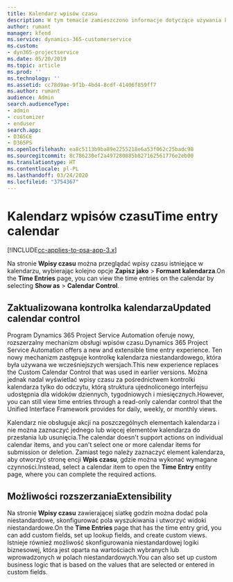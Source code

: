 ```yaml
---
title: Kalendarz wpisów czasu
description: W tym temacie zamieszczono informacje dotyczące używania kalendarza wpisów czasu.
author: rumant
manager: kfend
ms.service: dynamics-365-customerservice
ms.custom:
- dyn365-projectservice
ms.date: 05/20/2019
ms.topic: article
ms.prod: ''
ms.technology: ''
ms.assetid: cc78d9ae-9f1b-4bd4-8cdf-41406f859ff7
ms.author: rumant
audience: Admin
search.audienceType:
- admin
- customizer
- enduser
search.app:
- D365CE
- D365PS
ms.openlocfilehash: ea8c5113b9ba89e2255218e6a53f062c25badc98
ms.sourcegitcommit: 8c786230ef2a497280885b827162561776e2eb00
ms.translationtype: HT
ms.contentlocale: pl-PL
ms.lasthandoff: 03/24/2020
ms.locfileid: "3754367"
---
```

# <a name="time-entry-calendar"></a><span data-ttu-id="39a70-103">Kalendarz wpisów czasu</span><span class="sxs-lookup"><span data-stu-id="39a70-103">Time entry calendar</span></span>

[!INCLUDE[cc-applies-to-psa-app-3.x](../includes/cc-applies-to-psa-app-3x.md)]

<span data-ttu-id="39a70-104">Na stronie **Wpisy czasu** można przeglądać wpisy czasu istniejące w kalendarzu, wybierając kolejno opcje **Zapisz jako** \> **Formant kalendarza**.</span><span class="sxs-lookup"><span data-stu-id="39a70-104">On the **Time Entries** page, you can view the time entries on the calendar by selecting **Show as** \> **Calendar Control**.</span></span>

## <a name="updated-calendar-control"></a><span data-ttu-id="39a70-105">Zaktualizowana kontrolka kalendarza</span><span class="sxs-lookup"><span data-stu-id="39a70-105">Updated calendar control</span></span>

<span data-ttu-id="39a70-106">Program Dynamics 365 Project Service Automation oferuje nowy, rozszerzalny mechanizm obsługi wpisów czasu.</span><span class="sxs-lookup"><span data-stu-id="39a70-106">Dynamics 365 Project Service Automation offers a new and extensible time entry experience.</span></span> <span data-ttu-id="39a70-107">Ten nowy mechanizm zastępuje kontrolkę kalendarza niestandardowego, która była używana we wcześniejszych wersjach.</span><span class="sxs-lookup"><span data-stu-id="39a70-107">This new experience replaces the Custom Calendar Control that was used in earlier versions.</span></span> <span data-ttu-id="39a70-108">Można jednak nadal wyświetlać wpisy czasu za pośrednictwem kontrolki kalendarza tylko do odczytu, którą struktura ujednoliconego interfejsu udostępnia dla widoków dziennych, tygodniowych i miesięcznych.</span><span class="sxs-lookup"><span data-stu-id="39a70-108">However, you can still view time entries through a read-only calendar control that the Unified Interface Framework provides for daily, weekly, or monthly views.</span></span>

<span data-ttu-id="39a70-109">Kalendarz nie obsługuje akcji na poszczególnych elementach kalendarza i nie można zaznaczyć jednego lub więcej elementów kalendarza do przesłania lub usunięcia.</span><span class="sxs-lookup"><span data-stu-id="39a70-109">The calendar doesn't support actions on individual calendar items, and you can't select one or more calendar items for submission or deletion.</span></span> <span data-ttu-id="39a70-110">Zamiast tego należy zaznaczyć element kalendarza, aby otworzyć stronę encji **Wpis czasu**, gdzie można wykonać wymagane czynności.</span><span class="sxs-lookup"><span data-stu-id="39a70-110">Instead, select a calendar item to open the **Time Entry** entity page, where you can complete the required actions.</span></span>

## <a name="extensibility"></a><span data-ttu-id="39a70-111">Możliwości rozszerzania</span><span class="sxs-lookup"><span data-stu-id="39a70-111">Extensibility</span></span>

<span data-ttu-id="39a70-112">Na stronie **Wpisy czasu** zawierającej siatkę godzin można dodać pola niestandardowe, skonfigurować pola wyszukiwania i utworzyć widoki niestandardowe.</span><span class="sxs-lookup"><span data-stu-id="39a70-112">On the **Time Entries** page that has the time entry grid, you can add custom fields, set up lookup fields, and create custom views.</span></span> <span data-ttu-id="39a70-113">Istnieje również możliwość skonfigurowania niestandardowej logiki biznesowej, która jest oparta na wartościach wybranych lub wprowadzonych w polach niestandardowych.</span><span class="sxs-lookup"><span data-stu-id="39a70-113">You can also set up custom business logic that is based on the values that are selected or entered in custom fields.</span></span>
